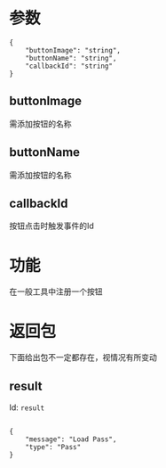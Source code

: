 # 参数
```
{
    "buttonImage": "string",
    "buttonName": "string",
    "callbackId": "string"
}
```
## buttonImage
需添加按钮的名称
## buttonName
需添加按钮的名称
## callbackId
按钮点击时触发事件的Id
# 功能
在一般工具中注册一个按钮
# 返回包
下面给出包不一定都存在，视情况有所变动

## result
Id: `result`

```

{
    "message": "Load Pass",
    "type": "Pass"
}

```
